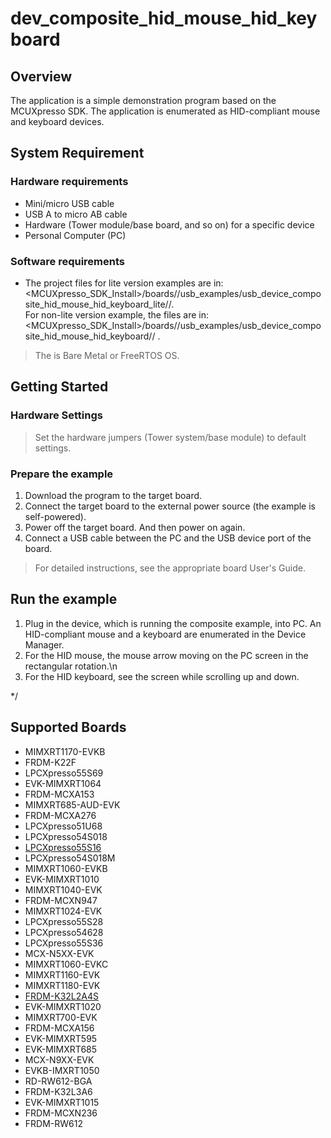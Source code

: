 # dev_composite_hid_mouse_hid_keyboard




## Overview

The application is a simple demonstration program based on the MCUXpresso SDK. The application is enumerated as HID-compliant mouse and keyboard devices.

## System Requirement

### Hardware requirements

- Mini/micro USB cable
- USB A to micro AB cable
- Hardware (Tower module/base board, and so on) for a specific device
- Personal Computer (PC)


### Software requirements

- The project files for lite version examples are in: 
<br> <MCUXpresso_SDK_Install>/boards/<board>/usb_examples/usb_device_composite_hid_mouse_hid_keyboard_lite/<rtos>/<toolchain>.
<br>  For non-lite version example, the files are in: 
<br> <MCUXpresso_SDK_Install>/boards/<board>/usb_examples/usb_device_composite_hid_mouse_hid_keyboard/<rtos>/
<toolchain>.
> The <rtos> is Bare Metal or FreeRTOS OS.


## Getting Started

### Hardware Settings

> Set the hardware jumpers (Tower system/base module) to default settings.


### Prepare the example

1.  Download the program to the target board.
2.  Connect the target board to the external power source (the example is self-powered).
3.  Power off the target board. And then power on again.
4.  Connect a USB cable between the PC and the USB device port of the board.

> For detailed instructions, see the appropriate board User's Guide.

## Run the example

1.  Plug in the device, which is running the composite example, into PC. An HID-compliant mouse and a keyboard are enumerated in the Device Manager.
2.  For the HID mouse, the mouse arrow moving on the PC screen in the rectangular rotation.\n
3.  For the HID keyboard, see the screen while scrolling up and down.


*/


## Supported Boards
- MIMXRT1170-EVKB
- FRDM-K22F
- LPCXpresso55S69
- EVK-MIMXRT1064
- FRDM-MCXA153
- MIMXRT685-AUD-EVK
- FRDM-MCXA276
- LPCXpresso51U68
- LPCXpresso54S018
- [LPCXpresso55S16](../../_boards/lpcxpresso55s16/usb_examples/usb_device_composite_hid_mouse_hid_keyboard/example_board_readme.md)
- LPCXpresso54S018M
- MIMXRT1060-EVKB
- EVK-MIMXRT1010
- MIMXRT1040-EVK
- FRDM-MCXN947
- MIMXRT1024-EVK
- LPCXpresso55S28
- LPCXpresso54628
- LPCXpresso55S36
- MCX-N5XX-EVK
- MIMXRT1060-EVKC
- MIMXRT1160-EVK
- MIMXRT1180-EVK
- [FRDM-K32L2A4S](../../_boards/frdmk32l2a4s/usb_examples/usb_device_composite_hid_mouse_hid_keyboard/example_board_readme.md)
- EVK-MIMXRT1020
- MIMXRT700-EVK
- FRDM-MCXA156
- EVK-MIMXRT595
- EVK-MIMXRT685
- MCX-N9XX-EVK
- EVKB-IMXRT1050
- RD-RW612-BGA
- FRDM-K32L3A6
- EVK-MIMXRT1015
- FRDM-MCXN236
- FRDM-RW612
